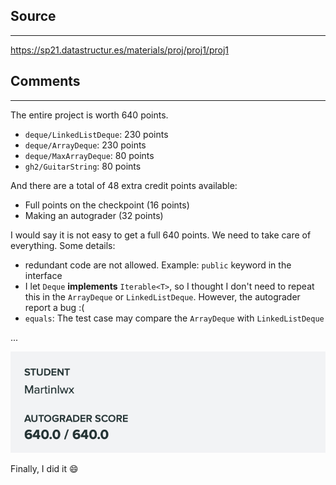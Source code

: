 ## Source

---

https://sp21.datastructur.es/materials/proj/proj1/proj1

## Comments

---

The entire project is worth 640 points.

-   `deque/LinkedListDeque`: 230 points
-   `deque/ArrayDeque`: 230 points
-   `deque/MaxArrayDeque`: 80 points
-   `gh2/GuitarString`: 80 points

And there are a total of 48 extra credit points available:

-   Full points on the checkpoint (16 points)
-   Making an autograder (32 points)



I would say it is not easy to get a full 640 points. We need to take care of everything. Some details:

-   redundant code are not allowed. Example: `public` keyword in the interface
-   I let `Deque` **implements** `Iterable<T>`, so I thought I don't need to repeat this in the `ArrayDeque` or `LinkedListDeque`. However, the autograder report a bug :(
-   `equals`: The test case may compare the `ArrayDeque` with `LinkedListDeque`

...



![](proj1.png)



Finally, I did it 😄